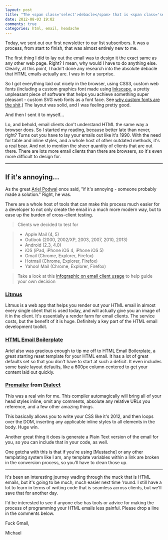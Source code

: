 ```yaml
---
layout: post
title: "The <span class='select'>debacle</span> that is <span class='select'>HTML Email</span> Coding"
date: 2012-08-03 19:02
comments: true
categories: html, email, headache
---
```

Today, we sent out our first newsletter to our list subscribers.  It was a process, from start to finish, that was almost entirely new to me.

The first thing I did to lay out the email was to design it the exact same as any other web page.  Right?  I mean, why would I have to do anything else.  Clearly, at this point, I hadn't done any research into the absolute debacle that HTML emails actually are.  I was in for a surprise.

<!-- more -->

So I got everything laid out nicely in the browser, using CSS3, custom web fonts (including a custom graphics font made using [Inkscape](http://www.bestvendor.com/apps/graphic-design/Inkscape), a pretty unpleasant piece of software that helps you achieve something super pleasant - custom SVG web fonts as a font face.  See [why custom fonts are the shit](http://css-tricks.com/examples/IconFont/).)  The layout was solid, and I was feeling pretty good.

And then I sent it to myself…

Lo, and behold, email clients don't understand HTML the same way a browser does.  So I started my reading, because better late than never, right?  Turns out you have to lay your emails out like it's 1990.  With the need for table and inline styles, and a whole host of other outdated methods, it's a real bear.  And not to mention the sheer quantity of clients that are out there.  There are lots more email clients than there are browsers, so it's even more difficult to design for.

--------------------------

## If it's annoying…

As the great [Ariel Podwal](http://arielpodwal.com) once said, "if it's annoying - someone probably made a solution."  Right, he was.

There are a whole host of tools that can make this process much easier for a developer to not only create the email in a much more modern way, but to ease up the burden of cross-client testing.

> Clients we decided to test for

> * Apple Mail (4, 5)
> * Outlook (2000, 2002/XP, 2003, 2007, 2010, 2013)
> * Android (2.3, 4.0)
> * iOS (iPad, iPhone iOS 4, iPhone iOS 5)
> * Gmail (Chrome, Explorer, Firefox)
> * Hotmail (Chrome, Explorer, Firefox)
> * Yahoo! Mail (Chrome, Explorer, Firefox)

> Take a look at this [infographic on email client usage](http://emailclientmarketshare.com/) to help guide your own decision

### [Litmus](http://www.bestvendor.com/apps/email-marketing/litmus)

Litmus is a web app that helps you render out your HTML email in almost every single client that is used today, and will actually give you an image of it in the client.  It's essentially a render farm for email clients.  The service costs, but the benefit of it is huge.  Definitely a key part of the HTML email development toolkit.

### [HTML Email Boilerplate](http://htmlemailboilerplate.com/)

Ariel also was gracious enough to tip me off to HTML Email Boilerplate, a great starting reset template for your HTML email.  It has a lot of great defaults set so that you don't have to start at such a deficit.  It even includes some basic layout defaults, like a 600px column centered to get your content laid out quickly.

### [Premailer](http://premailer.dialect.ca/) from [Dialect](http://dialect.ca/)

This was a real win for me.  This compiler automagically will bring all of your head styles inline, omit any comments, absolute any relative URLs you reference, and a few other amazing things.

This basically allows you to write your CSS like it's 2012, and then loops over the DOM, inserting any applicable inline styles to all elements in the body.  Huge win.

Another great thing it does is generate a Plain Text version of the email for you, so you can include that in your code, as well.

One gotcha with this is that if you're using [Mustache] or any other templating system like I am, any template variables within a link are broken in the conversion process, so you'll have to clean those up.

--------------------------

It's been an interesting journey wading through the muck that is HTML emails, but it's going to be much, much easier next time 'round.  I still have a lot to learn in terms of writing code that is seamless across clients, but we'll save that for another day.

I'd be interested to see if anyone else has tools or advice for making the process of programming your HTML emails less painful.  Please drop a line in the comments below.

Fuck Gmail,


Michael